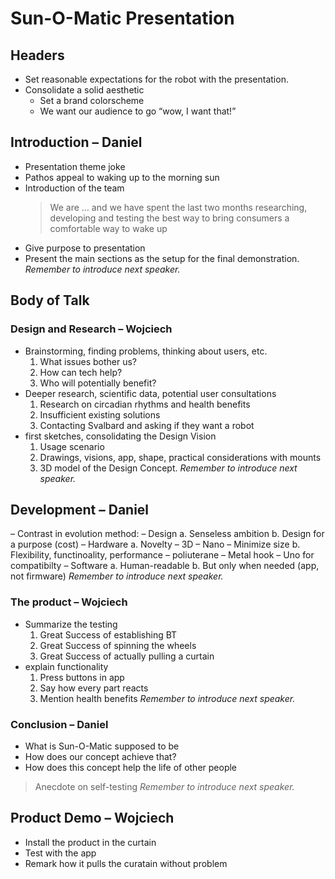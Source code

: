 # Sun-O-Matic Presentation

## Headers

- Set reasonable expectations for the robot with the presentation.
- Consolidate a solid aesthetic
   - Set a brand colorscheme
   - We want our audience to go “wow, I want that!” 

## Introduction – Daniel
- Presentation theme joke
- Pathos appeal to waking up to the morning sun
- Introduction of the team 
   > We are … and we have spent the last two months researching, developing and testing the best way to bring consumers a comfortable way to wake up
- Give purpose to presentation 
- Present the main sections as the setup for the final demonstration.
*Remember to introduce next speaker.*

## Body of Talk

### Design and Research – Wojciech

- Brainstorming, finding problems, thinking about users, etc.
   1. What issues bother us?
   2. How can tech help?
   3. Who will potentially benefit?
- Deeper research, scientific data, potential user consultations
   1. Research on circadian rhythms and health benefits
   2. Insufficient existing solutions
   3. Contacting Svalbard and asking if they want a robot
- first sketches, consolidating the Design Vision
   1. Usage scenario
   2. Drawings, visions, app, shape, practical considerations with mounts
   3. 3D model of the Design Concept.
*Remember to introduce next speaker.*

## Development – Daniel
– Contrast in evolution method:
   – Design 
      a. Senseless ambition
      b. Design for a purpose (cost)
   – Hardware
      a. Novelty 
         – 3D
         – Nano
         – Minimize size
      b. Flexibility, functinoality, performance
         – poliuterane 
         – Metal hook
         – Uno for compatibilty
   – Software
      a. Human-readable
      b. But only when needed (app, not firmware)
*Remember to introduce next speaker.*

### The product – Wojciech

- Summarize the testing
   1. Great Success of establishing BT
   2. Great Success of spinning the wheels
   3. Great Success of actually pulling a curtain
- explain functionality
   1. Press buttons in app
   2. Say how every part reacts
   3. Mention health benefits
*Remember to introduce next speaker.*

### Conclusion – Daniel
- What is Sun-O-Matic supposed to be 
- How does our concept achieve that?
- How does this concept help the life of other people 
> Anecdote on self-testing
*Remember to introduce next speaker.*

## Product Demo – Wojciech
- Install the product in the curtain
- Test with the app
- Remark how it pulls the curatain without problem
